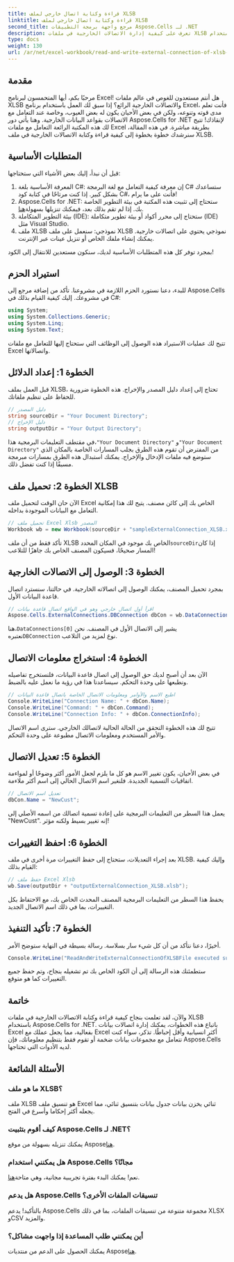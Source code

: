 ```yaml
---
title: قراءة وكتابة اتصال خارجي لملف XLSB
linktitle: قراءة وكتابة اتصال خارجي لملف XLSB
second_title: مرجع واجهة برمجة التطبيقات Aspose.Cells لـ .NET
description: تعرف على كيفية إدارة الاتصالات الخارجية في ملفات XLSB باستخدام Aspose.Cells لـ .NET في هذا البرنامج التعليمي الشامل.
type: docs
weight: 130
url: /ar/net/excel-workbook/read-and-write-external-connection-of-xlsb-file/
---
```

## مقدمة

مرحبًا بكم، أيها المتحمسون لبرنامج Excel! هل أنتم مستعدون للغوص في عالم ملفات XLSB والاتصالات الخارجية الرائع؟ إذا سبق لك العمل باستخدام برنامج Excel، فأنت تعلم مدى قوته وتنوعه، ولكن في بعض الأحيان يكون له بعض العيوب، وخاصة عند التعامل مع الاتصالات بقواعد البيانات الخارجية. وهنا يأتي دور Aspose.Cells for .NET لإنقاذك! تتيح لك هذه المكتبة الرائعة التعامل مع ملفات Excel بطريقة مباشرة. في هذه المقالة، سنرشدك خطوة بخطوة إلى كيفية قراءة وكتابة الاتصالات الخارجية في ملف XLSB.

## المتطلبات الأساسية

قبل أن نبدأ، إليك بعض الأشياء التي ستحتاجها:

1. المعرفة الأساسية بلغة C#: إن معرفة كيفية التعامل مع لغة البرمجة C# ستساعدك بشكل كبير. إذا كنت مرتاحًا في كتابة كود C#، فأنت على ما يرام!
2.  Aspose.Cells for .NET: ستحتاج إلى تثبيت هذه المكتبة في بيئة التطوير الخاصة بك. إذا لم تقم بذلك بعد، فيمكنك تنزيلها بسهولة[هنا](https://releases.aspose.com/cells/net/). 
3. بيئة التطوير المتكاملة (IDE): ستحتاج إلى محرر أكواد أو بيئة تطوير متكاملة (IDE) مثل Visual Studio. 
4. ملف XLSB نموذجي: سنعمل على ملف XLSB نموذجي يحتوي على اتصالات خارجية. يمكنك إنشاء ملفك الخاص أو تنزيل عينات عبر الإنترنت. 

بمجرد توفر كل هذه المتطلبات الأساسية لديك، سنكون مستعدين للانتقال إلى الكود!

## استيراد الحزم

للبدء، دعنا نستورد الحزم اللازمة في مشروعنا. تأكد من إضافة مرجع إلى Aspose.Cells في مشروعك. إليك كيفية القيام بذلك في C#:

```csharp
using System;
using System.Collections.Generic;
using System.Linq;
using System.Text;
```

تتيح لك عمليات الاستيراد هذه الوصول إلى الوظائف التي ستحتاج إليها للتعامل مع ملفات Excel واتصالاتها.

## الخطوة 1: إعداد الدلائل

قبل العمل بملف XLSB، تحتاج إلى إعداد دليل المصدر والإخراج. هذه الخطوة ضرورية للحفاظ على تنظيم ملفاتك.

```csharp
// دليل المصدر
string sourceDir = "Your Document Directory";
// دليل الإخراج
string outputDir = "Your Output Directory";
```

 في مقتطف التعليمات البرمجية هذا،`"Your Document Directory"` و`"Your Document Directory"` من المفترض أن تقوم هذه الطرق بجلب المسارات الخاصة بالمكان الذي ستوضع فيه ملفات الإدخال والإخراج. يمكنك استبدال هذه الطرق بمسارات مبرمجة مسبقًا إذا كنت تفضل ذلك.

## الخطوة 2: تحميل ملف XLSB

الآن حان الوقت لتحميل ملف Excel الخاص بك إلى كائن مصنف. يتيح لك هذا إمكانية التعامل مع البيانات الموجودة بداخله.

```csharp
// تحميل ملف Excel Xlsb المصدر
Workbook wb = new Workbook(sourceDir + "sampleExternalConnection_XLSB.xlsb");
```

 تأكد فقط من أن ملف XLSB الخاص بك موجود في المكان المحدد`sourceDir`إذا كان المسار صحيحًا، فسيكون المصنف الخاص بك جاهزًا للتلاعب!

## الخطوة 3: الوصول إلى الاتصالات الخارجية

بمجرد تحميل المصنف، يمكنك الوصول إلى اتصالاته الخارجية. في حالتنا، سنسترد اتصال قاعدة البيانات الأول.

```csharp
// اقرأ أول اتصال خارجي وهو في الواقع اتصال قاعدة بيانات
Aspose.Cells.ExternalConnections.DBConnection dbCon = wb.DataConnections[0] as Aspose.Cells.ExternalConnections.DBConnection;
```

 هنا،`DataConnections[0]` يشير إلى الاتصال الأول في المصنف. نحن نعتبره`DBConnection` نوع لمزيد من التلاعب.

## الخطوة 4: استخراج معلومات الاتصال

الآن بعد أن أصبح لديك حق الوصول إلى اتصال قاعدة البيانات، فلنستخرج تفاصيله ونطبعها على وحدة التحكم. سيساعدنا هذا في رؤية ما نعمل عليه بالضبط.

```csharp
// اطبع الاسم والأوامر ومعلومات الاتصال الخاصة باتصال قاعدة البيانات
Console.WriteLine("Connection Name: " + dbCon.Name);
Console.WriteLine("Command: " + dbCon.Command);
Console.WriteLine("Connection Info: " + dbCon.ConnectionInfo);
```

تتيح لك هذه الخطوة التحقق من الحالة الحالية لاتصالك الخارجي. سترى اسم الاتصال والأمر المستخدم ومعلومات الاتصال مطبوعة على وحدة التحكم.

## الخطوة 5: تعديل الاتصال

في بعض الأحيان، يكون تغيير الاسم هو كل ما يلزم لجعل الأمور أكثر وضوحًا أو لمواءمة اتفاقيات التسمية الجديدة. فلنغير اسم الاتصال الحالي إلى اسم أكثر ملاءمة.

```csharp
// تعديل اسم الاتصال
dbCon.Name = "NewCust";
```

يعمل هذا السطر من التعليمات البرمجية على إعادة تسمية اتصالك من اسمه الأصلي إلى "NewCust". إنه تغيير بسيط ولكنه مؤثر!

## الخطوة 6: احفظ التغييرات

بعد إجراء التعديلات، ستحتاج إلى حفظ التغييرات مرة أخرى في ملف XLSB. وإليك كيفية القيام بذلك:

```csharp
// حفظ ملف Excel Xlsb
wb.Save(outputDir + "outputExternalConnection_XLSB.xlsb");
```

يحفظ هذا السطر من التعليمات البرمجية المصنف المحدث الخاص بك، مع الاحتفاظ بكل التغييرات، بما في ذلك اسم الاتصال الجديد.

## الخطوة 7: تأكيد التنفيذ

أخيرًا، دعنا نتأكد من أن كل شيء سار بسلاسة. رسالة بسيطة في النهاية ستوضح الأمر.

```csharp
Console.WriteLine("ReadAndWriteExternalConnectionOfXLSBFile executed successfully.\r\n");
```

ستطمئنك هذه الرسالة إلى أن الكود الخاص بك تم تشغيله بنجاح، وتم حفظ جميع التغييرات كما هو متوقع.

## خاتمة

والآن، لقد تعلمت بنجاح كيفية قراءة وكتابة الاتصالات الخارجية في ملفات XLSB باستخدام Aspose.Cells for .NET. باتباع هذه الخطوات، يمكنك إدارة اتصالات بيانات Excel بفعالية، مما يجعل عملك مع Excel أكثر انسيابية وأقل إحباطًا. تذكر، سواء كنت تتعامل مع مجموعات بيانات ضخمة أو تقوم فقط بتنظيم معلوماتك، فإن Aspose.Cells لديه الأدوات التي تحتاجها.

## الأسئلة الشائعة

### ما هو ملف XLSB؟  
ملف XLSB هو تنسيق ملف Excel ثنائي يخزن بيانات جدول بيانات بتنسيق ثنائي، مما يجعله أكثر إحكاما وأسرع في الفتح.

### كيف أقوم بتثبيت Aspose.Cells لـ .NET؟  
 يمكنك تنزيله بسهولة من موقع Aspose[هنا](https://releases.aspose.com/cells/net/).

### هل يمكنني استخدام Aspose.Cells مجانًا؟  
 نعم! يمكنك البدء بفترة تجريبية مجانية، وهي متاحة[هنا](https://releases.aspose.com/).

### هل يدعم Aspose.Cells تنسيقات الملفات الأخرى؟  
بالتأكيد! يدعم Aspose.Cells مجموعة متنوعة من تنسيقات الملفات، بما في ذلك XLSX وCSV والمزيد.

### أين يمكنني طلب المساعدة إذا واجهت مشاكل؟  
يمكنك الحصول على الدعم من منتديات Aspose[هنا](https://forum.aspose.com/c/cells/9).